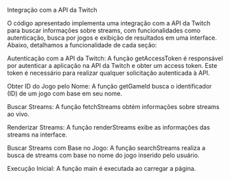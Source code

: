 Integração com a API da Twitch

O código apresentado implementa uma integração com a API da Twitch para buscar informações sobre streams, 
com funcionalidades como autenticação, busca por jogos e exibição de resultados em uma interface.
Abaixo, detalhamos a funcionalidade de cada seção: 

Autenticação com a API da Twitch: A função getAccessToken é responsável por autenticar a aplicação na API da Twitch e obter um access token.
Este token é necessário para realizar qualquer solicitação autenticada à API. 

Obter ID do Jogo pelo Nome: A função getGameId busca o identificador (ID) de um jogo com base em seu nome.

Buscar Streams: A função fetchStreams obtém informações sobre streams ao vivo.

Renderizar Streams: A função renderStreams exibe as informações das streams na interface.

Buscar Streams com Base no Jogo: A função searchStreams realiza a busca de streams com base no nome do jogo inserido pelo usuário.

Execução Inicial: A função main é executada ao carregar a página.
